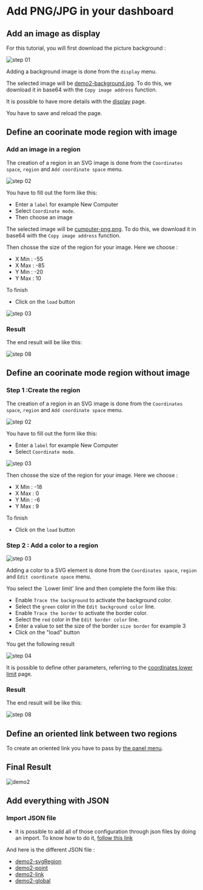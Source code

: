 # Add PNG/JPG in your dashboard

## Add an image as display
For this tutorial, you will first download the picture background : 


![step 01](../../screenshots/demo/tutorial2/ImagePNG.png)


Adding a background image is done from the `display` menu.

The selected image will be [demo2-background.jpg](../../resource/demo2-background.jpg). To do this, we download it in base64 with the `Copy image address` function.

It is possible to have more details with the [display](../editor/display.md) page.

You have to save and reload the page.


## Define an coorinate mode region with image

### Add an image in a region

The creation of a region in an SVG image is done from the `Coordinates space`, `region` and `Add coordinate space` menu.

![step 02](../../screenshots/demo/tutorial2/CoordinateMode.png)

You have to fill out the form like this: 

- Enter a `label` for example New Computer
- Select `Coordinate mode`.
- Then choose an image

The selected image will be [cumputer-png.png](../../resource/computer-png.png). To do this, we download it in base64 with the `Copy image address` function.

Then chosse the size of the region for your image. Here we choose :
- X Min : -55
- X Max : -85 
- Y Min : -20
- Y Max : 10

To finish
- Click on the `load` button


![step 03](../../screenshots/demo/tutorial2/ImageRegion.png)

### Result

The end result will be like this: 

![step 08](../../screenshots/demo/tutorial2/Result1.png)

## Define an coorinate mode region without image

### Step 1 :Create the region

The creation of a region in an SVG image is done from the `Coordinates space`, `region` and `Add coordinate space` menu.

![step 02](../../screenshots/demo/tutorial2/CoordinateMode.png)

You have to fill out the form like this: 

- Enter a `label` for example New Computer
- Select `Coordinate mode`.

![step 03](../../screenshots/demo/tutorial2/CoordinateModeNoImage.png)

Then chosse the size of the region for your image. Here we choose :
- X Min : -18
- X Max : 0
- Y Min : -6
- Y Max : 9

To finish
- Click on the `load` button

### Step 2 : Add a color to a region

![step 03](../../screenshots/demo/tutorial2/LowerLimit.png)


Adding a color to a SVG element is done from the `Coordinates space`, `region` and `Edit coordinate space` menu.

You select the `Lower limit' line and then complete the form like this: 
 

- Enable `Trace the background` to activate the background color. 
- Select the `green` color in the `Edit background color` line.
- Enable `Trace the border` to activate the border color.
- Select the `red` color in the `Edit border color` line.
- Enter a value to set the size of the border `size border` for example 3
- Click on the "load" button


You get the following result

![step 04](../../screenshots/demo/tutorial2/Cumputer2.png)


It is possible to define other parameters, referring to the [coordinates lower limit](../editor/coordinates-lower-limit.md) page.

### Result

The end result will be like this: 

![step 08](../../screenshots/demo/tutorial2/Result2.png)

## Define an oriented link between two regions

To create an oriented link you have to pass by [the panel menu](../panel/panel-oriented-link.md).

## Final Result 

![demo2](../../screenshots/demo/tutorial2/demo2.png)

## Add everything with JSON

### Import JSON file

- It is possible to add all of those configuration through json files by doing an import. To know how to do it, [follow this link](../editor/import.md)

And here is the different JSON file :

- [demo2-svgRegion](../../resource/demo2-svgRegion.json) 
- [demo2-point](../../resource/demo2-point.json)
- [demo2-link](../../resource/demo2-link.json)
- [demo2-global](../../resource/demo2-global.json)


